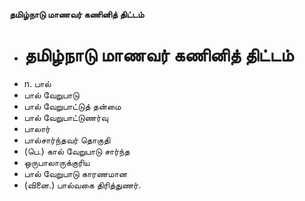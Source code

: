 **தமிழ்நாடு மாணவர் கணினித் திட்டம்**
- # தமிழ்நாடு மாணவர் கணினித் திட்டம்
- n. பால்
- பால் வேறுபாடு
- பால் வேறுபாட்டுத் தன்மை
- பால் வேறுபாட்டுணர்வு
- பாலார்
- பால்சார்ந்தவர் தொகுதி
- (பெ.) கால் வேறுபாடு சார்ந்த
- ஒருபாலாருக்குரிய
- பால் வேறுபாடு காரணமான
- (வினை.) பால்வகை திரித்துணர்.

